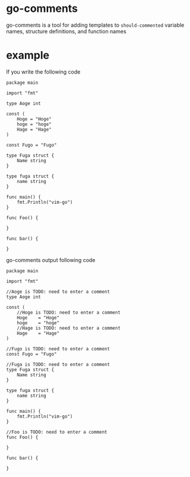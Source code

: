 # go-comments

go-comments is a tool for adding templates to `should-commented` variable names, structure definitions, and function names

# example

If you write the following code

```
package main

import "fmt"

type Aoge int

const (
	Hoge = "Hoge"
	hoge = "hoge"
	Hage = "Hage"
)

const Fugo = "Fugo"

type Fuga struct {
	Name string
}

type fuga struct {
	name string
}

func main() {
	fmt.Println("vim-go")
}

func Foo() {

}

func bar() {

}

```

go-comments output following code

```
package main

import "fmt"

//Aoge is TODO: need to enter a comment
type Aoge int

const (
	//Hoge is TODO: need to enter a comment
	Hoge	= "Hoge"
	hoge	= "hoge"
	//Hage is TODO: need to enter a comment
	Hage	= "Hage"
)

//Fugo is TODO: need to enter a comment
const Fugo = "Fugo"

//Fuga is TODO: need to enter a comment
type Fuga struct {
	Name string
}

type fuga struct {
	name string
}

func main() {
	fmt.Println("vim-go")
}

//Foo is TODO: need to enter a comment
func Foo() {

}

func bar() {

}
```
